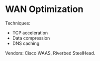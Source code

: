 # WAN Optimization

Techniques:
- TCP acceleration
- Data compression
- DNS caching

Vendors: Cisco WAAS, Riverbed SteelHead.
